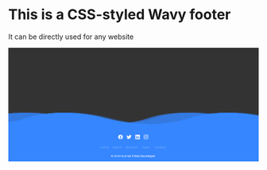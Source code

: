 # This is a CSS-styled Wavy footer
It can be directly used for any website

<div>
    <img src="https://raw.githubusercontent.com/artizticamit/wavy-style-footer/master/wavy-style-footer.png"/>
</div>